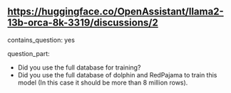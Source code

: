 ## https://huggingface.co/OpenAssistant/llama2-13b-orca-8k-3319/discussions/2

contains_question: yes

question_part: 
- Did you use the full database for training? 
- Did you use the full database of dolphin and RedPajama to train this model (In this case it should be more than 8 million rows). 
